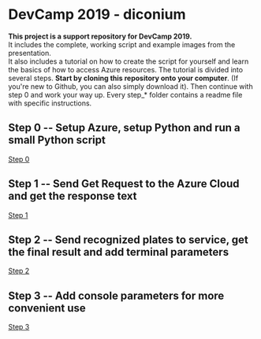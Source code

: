 # DevCamp 2019 - diconium

**This project is a support repository for DevCamp 2019.**  
It includes the complete, working script and example images from the presentation.  
It also includes a tutorial on how to create the script for yourself and learn the basics of how to access Azure resources.
The tutorial is divided into several steps. **Start by cloning this repository onto your computer**. (If you're new to Github, you can also simply download it).  Then continue with step 0 and work your way up. Every step_\* folder contains a readme file with specific instructions.  
  
## Step 0 -- Setup Azure, setup Python and run a small Python script

[Step 0](https://github.com/volkerhielscher/netnei/blob/master/tutorial/step_0/)

## Step 1 -- Send Get Request to the Azure Cloud and get the response text

[Step 1](https://github.com/volkerhielscher/netnei/blob/master/tutorial/step_1/)

## Step 2 -- Send recognized plates to service, get the final result and add terminal parameters

[Step 2](https://github.com/volkerhielscher/netnei/blob/master/tutorial/step_2/)

## Step 3 -- Add console parameters for more convenient use

[Step 3](https://github.com/volkerhielscher/netnei/blob/master/tutorial/step_3/)
